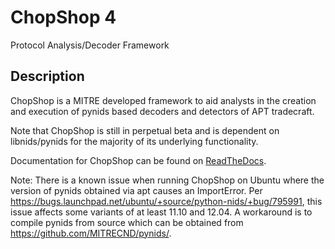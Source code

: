ChopShop 4
========

Protocol Analysis/Decoder Framework

Description
-----------
ChopShop is a MITRE developed framework to aid analysts in the creation and execution of pynids based decoders and detectors of APT tradecraft.

Note that ChopShop is still in perpetual beta and is dependent on libnids/pynids for the majority of its underlying functionality.

Documentation for ChopShop can be found on
[ReadTheDocs](https://chopshop.readthedocs.org/).

Note: There is a known issue when running ChopShop on Ubuntu where the version of pynids obtained via apt causes an ImportError.  Per https://bugs.launchpad.net/ubuntu/+source/python-nids/+bug/795991, this issue affects some variants of at least 11.10 and 12.04.  A workaround is to compile pynids from source which can be obtained from https://github.com/MITRECND/pynids/.

